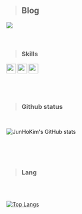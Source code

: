 > ## Blog

<a Href='https://velog.io/@juno97'>
<img src="https://img.shields.io/badge/Velog-20C997?style=for-the-badge&amp;logo=velog&amp;logoColor=white" style="max-width: 100%;">
</a>
<br/>
<br/>
<br/>

> ### Skills

 <img src="https://img.shields.io/badge/JavaScript-FFCA28?style=flat-square&logo=javascript&logoColor=white" style="height:25px"/> <img src="https://img.shields.io/badge/React.js-58c3cc?style=flat-square&amp;logo=React&amp;logoColor=white" style="height:25px"/> <img src="https://img.shields.io/badge/-styled--components-DB7093?style=for-the-badge&logo=styled-components&logoColor=white" style="height:25px"/>
<br/>
<br/>
<br/>
<br/>

> ### Github status

 <br/>

![JunHoKim's GitHub stats](https://github-readme-stats.vercel.app/api?username=kimjuno97&show_icons=true&theme=white)

<br/>
<br/>
<br/>

> ### Lang

<br/>
<br/>

[![Top Langs](https://github-readme-stats.vercel.app/api/top-langs/?username=kimjuno97&layout=compact)](https://github.com/anuraghazra/github-readme-stats)
